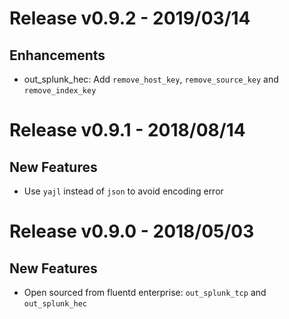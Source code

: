 # Release v0.9.2 - 2019/03/14

## Enhancements

* out_splunk_hec: Add `remove_host_key`, `remove_source_key` and `remove_index_key`

# Release v0.9.1 - 2018/08/14

## New Features

* Use `yajl` instead of `json` to avoid encoding error

# Release v0.9.0 - 2018/05/03

## New Features

* Open sourced from fluentd enterprise: `out_splunk_tcp` and `out_splunk_hec`
